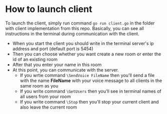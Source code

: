 # How to launch client 
To launch the client, simply run command `go run client.go` in the folder with client implementation from this repo. Basically, you can see all instructions in the terminal during communication with the client. 
* When you start the client you should write in the terminal server's ip address and port (default port is 5454)
* Then you can choose whether you want create a new room or enter the id of an existing room
* After that you enter your name in this room
* At this point, you can communicate with the server. 
  * If you wrtie command `\SendVoice FileName` then you'll send a file with the name **FileName** with your voice message to all clients in the same room as you
  * If you write command `\GetUsers` then you'll see in terminal names of all users from your room
  * If you write command `\Stop` then you'll stop your current client and also leave the current room

